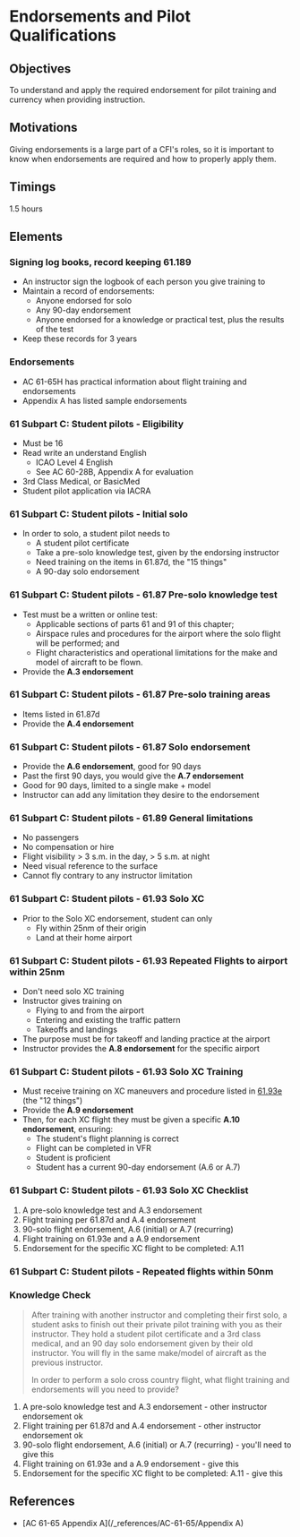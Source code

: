 # Endorsements and Pilot Qualifications

## Objectives

To understand and apply the required endorsement for pilot training and currency when providing instruction.

## Motivations

Giving endorsements is a large part of a CFI's roles, so it is important to know when endorsements are required and how to properly apply them.

## Timings

1.5 hours

## Elements

### Signing log books, record keeping 61.189

- An instructor sign the logbook of each person you give training to
- Maintain a record of endorsements:
  - Anyone endorsed for solo
  - Any 90-day endorsement
  - Anyone endorsed for a knowledge or practical test, plus the results of the test
- Keep these records for 3 years

### Endorsements

- AC 61-65H has practical information about flight training and endorsements
- Appendix A has listed sample endorsements

### 61 Subpart C: Student pilots - Eligibility

- Must be 16
- Read write an understand English
  - ICAO Level 4 English
  - See AC 60-28B, Appendix A for evaluation
- 3rd Class Medical, or BasicMed
- Student pilot application via IACRA

### 61 Subpart C: Student pilots - Initial solo

- In order to solo, a student pilot needs to
  - A student pilot certificate
  - Take a pre-solo knowledge test, given by the endorsing instructor
  - Need training on the items in 61.87d, the "15 things"
  - A 90-day solo endorsement

### 61 Subpart C: Student pilots - 61.87 Pre-solo knowledge test

- Test must be a written or online test:
  - Applicable sections of parts 61 and 91 of this chapter;
  - Airspace rules and procedures for the airport where the solo flight will be performed; and
  - Flight characteristics and operational limitations for the make and model of aircraft to be flown.
- Provide the **A.3 endorsement**

### 61 Subpart C: Student pilots - 61.87 Pre-solo training areas

- Items listed in 61.87d
- Provide the **A.4 endorsement**

### 61 Subpart C: Student pilots - 61.87 Solo endorsement

- Provide the **A.6 endorsement**, good for 90 days
- Past the first 90 days, you would give the **A.7 endorsement**
- Good for 90 days, limited to a single make + model
- Instructor can add any limitation they desire to the endorsement

### 61 Subpart C: Student pilots - 61.89 General limitations

- No passengers
- No compensation or hire
- Flight visibility > 3 s.m. in the day, > 5 s.m. at night
- Need visual reference to the surface
- Cannot fly contrary to any instructor limitation

### 61 Subpart C: Student pilots - 61.93 Solo XC

- Prior to the Solo XC endorsement, student can only
  - Fly within 25nm of their origin
  - Land at their home airport

### 61 Subpart C: Student pilots - 61.93 Repeated Flights to airport within 25nm

- Don't need solo XC training
- Instructor gives training on
  - Flying to and from the airport
  - Entering and existing the traffic pattern
  - Takeoffs and landings
- The purpose must be for takeoff and landing practice at the airport
- Instructor provides the **A.8 endorsement** for the specific airport

### 61 Subpart C: Student pilots - 61.93 Solo XC Training

- Must receive training on XC maneuvers and procedure listed in [61.93e](/_references/14-CFR/61.93e) (the "12 things")
- Provide the **A.9 endorsement**
- Then, for each XC flight they must be given a specific **A.10 endorsement**, ensuring:
  - The student's flight planning is correct
  - Flight can be completed in VFR
  - Student is proficient
  - Student has a current 90-day endorsement (A.6 or A.7)

### 61 Subpart C: Student pilots - 61.93 Solo XC Checklist

1. A pre-solo knowledge test and A.3 endorsement
2. Flight training per 61.87d and A.4 endorsement
3. 90-solo flight endorsement, A.6 (initial) or A.7 (recurring)
4. Flight training on 61.93e and a A.9 endorsement
5. Endorsement for the specific XC flight to be completed: A.11

### 61 Subpart C: Student pilots - Repeated flights within 50nm



### Knowledge Check

> After training with another instructor and completing their first solo, a student asks to finish out their private pilot training with you as their instructor. They hold a student pilot certificate and a 3rd class medical, and an 90 day solo endorsement given by their old instructor. You will fly in the same make/model of aircraft as the previous instructor.
>
> In order to perform a solo cross country flight, what flight training and endorsements will you need to provide?

1. A pre-solo knowledge test and A.3 endorsement - other instructor endorsement ok
2. Flight training per 61.87d and A.4 endorsement - other instructor endorsement ok
3. 90-solo flight endorsement, A.6 (initial) or A.7 (recurring) - you'll need to give this
4. Flight training on 61.93e and a A.9 endorsement - give this
5. Endorsement for the specific XC flight to be completed: A.11 - give this

## References

- [AC 61-65 Appendix A](/\_references/AC-61-65/Appendix A)
